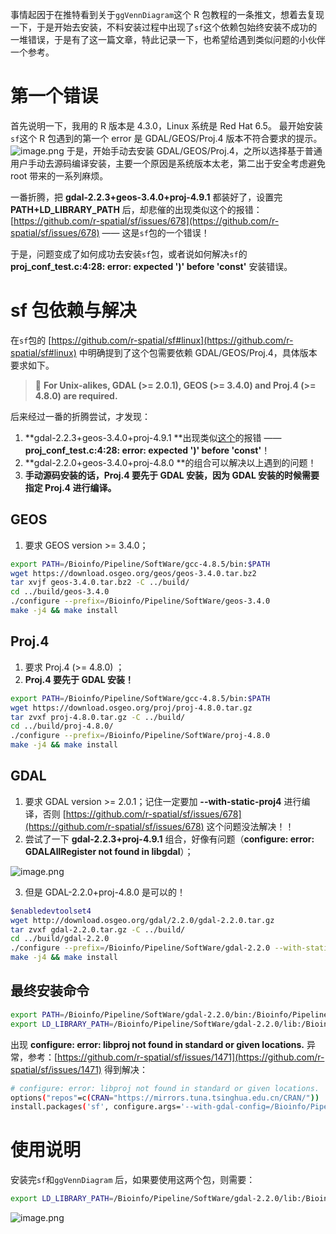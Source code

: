 事情起因于在推特看到关于`ggVennDiagram`这个 R 包教程的一条推文，想着去复现一下，于是开始去安装，不料安装过程中出现了`sf`这个依赖包始终安装不成功的一堆错误，于是有了这一篇文章，特此记录一下，也希望给遇到类似问题的小伙伴一个参考。

# 第一个错误

首先说明一下，我用的 R 版本是 4.3.0，Linux 系统是 Red Hat 6.5。
最开始安装`sf`这个 R 包遇到的第一个 error 是 GDAL/GEOS/Proj.4 版本不符合要求的提示。
![image.png](https://cdn.nlark.com/yuque/0/2023/png/126032/1686708933109-481e3593-1893-4643-9341-d4373652256b.png#averageHue=%23090705&clientId=u63ee707b-5cc1-4&from=paste&height=524&id=u535d55ca&originHeight=524&originWidth=848&originalType=binary&ratio=1&rotation=0&showTitle=false&size=52770&status=done&style=none&taskId=ua7209a3c-680d-4ff8-b753-533a540b5e9&title=&width=848)
于是，开始手动去安装 GDAL/GEOS/Proj.4，之所以选择基于普通用户手动去源码编译安装，主要一个原因是系统版本太老，第二出于安全考虑避免 root 带来的一系列麻烦。

一番折腾，把 **gdal-2.2.3+geos-3.4.0+proj-4.9.1** 都装好了，设置完 **PATH+LD_LIBRARY_PATH** 后，却悲催的出现类似这个的报错：[https://github.com/r-spatial/sf/issues/678](https://github.com/r-spatial/sf/issues/678) —— 这是`sf`包的一个错误！

于是，问题变成了如何成功去安装`sf`包，或者说如何解决`sf`的 **proj_conf_test.c:4:28: error: expected ')' before 'const'** 安装错误。

# sf 包依赖与解决

在`sf`包的 [https://github.com/r-spatial/sf#linux](https://github.com/r-spatial/sf#linux) 中明确提到了这个包需要依赖 GDAL/GEOS/Proj.4，具体版本要求如下。

> 📢 **For Unix-alikes, GDAL (>= 2.0.1), GEOS (>= 3.4.0) and Proj.4 (>= 4.8.0) are required.**

后来经过一番的折腾尝试，才发现：

1. **gdal-2.2.3+geos-3.4.0+proj-4.9.1 **出现类似[这个](https://github.com/r-spatial/sf/issues/678)的报错 —— **proj_conf_test.c:4:28: error: expected ')' before 'const'**！
2. **gdal-2.2.0+geos-3.4.0+proj-4.8.0 **的组合可以解决以上遇到的问题！
3. **手动源码安装的话，Proj.4 要先于 GDAL 安装，因为 GDAL 安装的时候需要指定 Proj.4 进行编译。**

## GEOS

1. 要求 GEOS version >= 3.4.0；

```bash
export PATH=/Bioinfo/Pipeline/SoftWare/gcc-4.8.5/bin:$PATH
wget https://download.osgeo.org/geos/geos-3.4.0.tar.bz2
tar xvjf geos-3.4.0.tar.bz2 -C ../build/
cd ../build/geos-3.4.0
./configure --prefix=/Bioinfo/Pipeline/SoftWare/geos-3.4.0
make -j4 && make install
```

## Proj.4

1. 要求 Proj.4 (>= 4.8.0) ；
2. **Proj.4 要先于 GDAL 安装！**

```bash
export PATH=/Bioinfo/Pipeline/SoftWare/gcc-4.8.5/bin:$PATH
wget https://download.osgeo.org/proj/proj-4.8.0.tar.gz
tar zvxf proj-4.8.0.tar.gz -C ../build/
cd ../build/proj-4.8.0/
./configure --prefix=/Bioinfo/Pipeline/SoftWare/proj-4.8.0
make -j4 && make install
```

## GDAL

1. 要求 GDAL version >= 2.0.1；记住一定要加 **--with-static-proj4** 进行编译，否则 [https://github.com/r-spatial/sf/issues/678](https://github.com/r-spatial/sf/issues/678) 这个问题没法解决！！
2. 尝试了一下 **gdal-2.2.3+proj-4.9.1** 组合，好像有问题（**configure: error: GDALAllRegister not found in libgdal**）；

![image.png](https://cdn.nlark.com/yuque/0/2023/png/126032/1686707981701-d82448a7-95de-4571-b1ef-a5713e883cf6.png#averageHue=%23060403&clientId=u63ee707b-5cc1-4&from=paste&height=955&id=u4f240ffd&originHeight=955&originWidth=1297&originalType=binary&ratio=1&rotation=0&showTitle=false&size=140879&status=done&style=none&taskId=u4d298e07-54d1-4b98-ac52-c0e822ff6a4&title=&width=1297)

3. 但是 GDAL-2.2.0+proj-4.8.0 是可以的！

```bash
$enabledevtoolset4
wget http://download.osgeo.org/gdal/2.2.0/gdal-2.2.0.tar.gz
tar zvxf gdal-2.2.0.tar.gz -C ../build/
cd ../build/gdal-2.2.0
./configure --prefix=/Bioinfo/Pipeline/SoftWare/gdal-2.2.0 --with-static-proj4=/Bioinfo/Pipeline/SoftWare/proj-4.8.0/
make -j4 && make install
```

## 最终安装命令

```bash
export PATH=/Bioinfo/Pipeline/SoftWare/gdal-2.2.0/bin:/Bioinfo/Pipeline/SoftWare/geos-3.4.0/bin:/Bioinfo/Pipeline/SoftWare/proj-4.8.0/bin:$PATH
export LD_LIBRARY_PATH=/Bioinfo/Pipeline/SoftWare/gdal-2.2.0/lib:/Bioinfo/Pipeline/SoftWare/geos-3.4.0/lib:/Bioinfo/Pipeline/SoftWare/proj-4.8.0/lib:$LD_LIBRARY_PATH
```

出现 **configure: error: libproj not found in standard or given locations.** 异常，参考：[https://github.com/r-spatial/sf/issues/1471](https://github.com/r-spatial/sf/issues/1471) 得到解决：

```bash
# configure: error: libproj not found in standard or given locations.
options("repos"=c(CRAN="https://mirrors.tuna.tsinghua.edu.cn/CRAN/"))
install.packages('sf', configure.args='--with-gdal-config=/Bioinfo/Pipeline/SoftWare/gdal-2.2.0/bin/gdal-config --with-geos-config=/Bioinfo/Pipeline/SoftWare/geos-3.4.0/bin/geos-config --with-proj-include=/Bioinfo/Pipeline/SoftWare/proj-4.8.0/include --with-proj-lib=/Bioinfo/Pipeline/SoftWare/proj-4.8.0/lib', configure.vars='GDAL_DATA=/Bioinfo/Pipeline/SoftWare/gdal-2.2.0/share/gdal')
```

# 使用说明

安装完`sf`和`ggVennDiagram` 后，如果要使用这两个包，则需要：

```bash
export LD_LIBRARY_PATH=/Bioinfo/Pipeline/SoftWare/gdal-2.2.0/lib:/Bioinfo/Pipeline/SoftWare/geos-3.4.0/lib:/Bioinfo/Pipeline/SoftWare/proj-4.8.0/lib:$LD_LIBRARY_PATH
```

![image.png](https://cdn.nlark.com/yuque/0/2023/png/126032/1686711600565-d48881bd-57bb-44ff-9521-a7351a42e0cd.png#averageHue=%23070504&clientId=u63ee707b-5cc1-4&from=paste&height=449&id=uca02cf10&originHeight=449&originWidth=727&originalType=binary&ratio=1&rotation=0&showTitle=false&size=28844&status=done&style=none&taskId=u7bcdddaa-21f9-4410-839c-ae034bf3662&title=&width=727)
